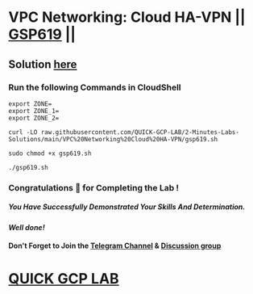 # VPC Networking: Cloud HA-VPN || [GSP619](https://www.cloudskillsboost.google/focuses/6270?parent=catalog) ||

## Solution [here](https://youtu.be/kZIfqsIP5YA)

### Run the following Commands in CloudShell
```
export ZONE=
export ZONE_1=
export ZONE_2=
```
```
curl -LO raw.githubusercontent.com/QUICK-GCP-LAB/2-Minutes-Labs-Solutions/main/VPC%20Networking%20Cloud%20HA-VPN/gsp619.sh

sudo chmod +x gsp619.sh

./gsp619.sh
```

### Congratulations 🎉 for Completing the Lab !

##### *You Have Successfully Demonstrated Your Skills And Determination.*

#### *Well done!*

#### Don't Forget to Join the [Telegram Channel](https://t.me/quickgcplab) & [Discussion group](https://t.me/quickgcplabchats)

# [QUICK GCP LAB](https://www.youtube.com/@quickgcplab)
